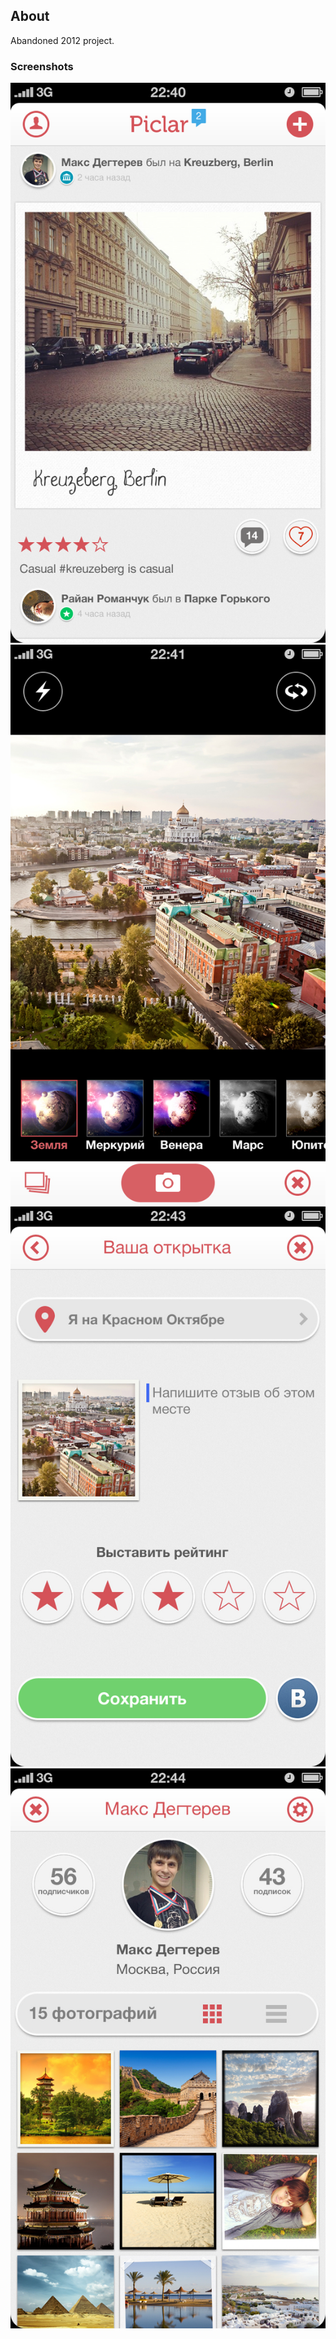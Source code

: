 ## About

Abandoned 2012 project.

### Screenshots
![PICLAR1](/piclar1.png)
![PICLAR2](/piclar2.png)
![PICLAR3](/piclar3.png)
![PICLAR4](/piclar4.png)
